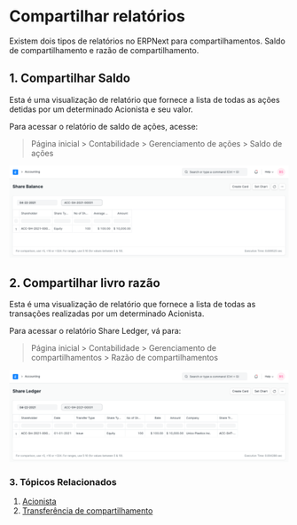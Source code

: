 # Compartilhar relatórios



Existem dois tipos de relatórios no ERPNext para compartilhamentos. Saldo de compartilhamento e razão de compartilhamento.


## 1. Compartilhar Saldo


Esta é uma visualização de relatório que fornece a lista de todas as ações detidas por um determinado Acionista e seu valor.


Para acessar o relatório de saldo de ações, acesse:



> 
> Página inicial > Contabilidade > Gerenciamento de ações > Saldo de ações
> 
> 
> 


![Relatório de saldo de compartilhamento](/files/share-balance-report.png)


## 2. Compartilhar livro razão


Esta é uma visualização de relatório que fornece a lista de todas as transações realizadas por um determinado Acionista.


Para acessar o relatório Share Ledger, vá para:



> 
> Página inicial > Contabilidade > Gerenciamento de compartilhamentos > Razão de compartilhamentos
> 
> 
> 


![Compartilhar relatório de razão](/files/share-ledger-report.png)


### 3. Tópicos Relacionados


1. [Acionista](/docs/pt/accounts/shareholder)
2. [Transferência de compartilhamento](/docs/pt/accounts/share-transfer)



